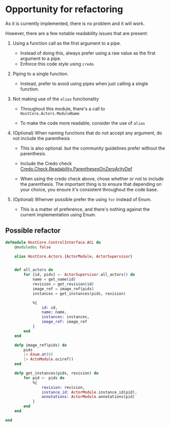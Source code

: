 # Opportunity for refactoring

As it is currently implemented, there is no problem and it will work.

However, there are a few notable readability issues that are present:

1. Using a function call as the first argument to a pipe.

   - Instead of doing this, always prefer using a raw value as the first argument to a pipe.
   - Enforce this code style using `credo`

2. Piping to a single function.

   - Instead, prefer to avoid using pipes when just calling a single function.

3. Not making use of the `alias` functionality

   - Throughout this module, there's a call to `HostCore.Actors.ModuleName`

   - To make the code more readable, consider the use of `alias`

4. (Optional) When naming functions that do not accept any argument, do not include the parenthesis

   - This is also optional. but the community guidelines prefer without the parenthesis.

   - Include the Credo check [Credo.Check.Readability.ParenthesesOnZeroArityDef](https://hexdocs.pm/credo/Credo.Check.Readability.ParenthesesOnZeroArityDefs.html)

   - When using the credo check above, chose whether or not to include the parenthesis. The important thing is to ensure that depending on your choice, you ensure it's consistent throughout the code base.

5. (Optional) Whenver possible prefer the using `for` instead of Enum.

   - This is a matter of preference, and there's nothing against the current implementation using Enum.

## Possible refactor

```elixir
defmodule HostCore.ControlInterface.ACL do
    @moduledoc false

    alias HostCore.Actors.{ActorModule, ActorSupervisor}


    def all_actors do
        for {id, pids} <- ActorSupervisor.all_actors() do
            name = get_name(id)
            revision = get_revision(id)
            image_ref = image_ref(pids)
            instances = get_instances(pids, revision)

            %{
                id: id,
                name: name,
                instances: instances,
                image_ref: image_ref
            }
        end
    end

    defp image_ref(pids) do
        pids
        |> Enum.at(0)
        |> ActoModule.ociref()
    end

    defp get_instances(pids, revision) do
        for pid <- pids do
            %{
                revision: revision,
                instance_id: ActorModule.instance_id(pid),
                annotations: ActorModule.annotations(pid)
            }
        end
    end

end

```
